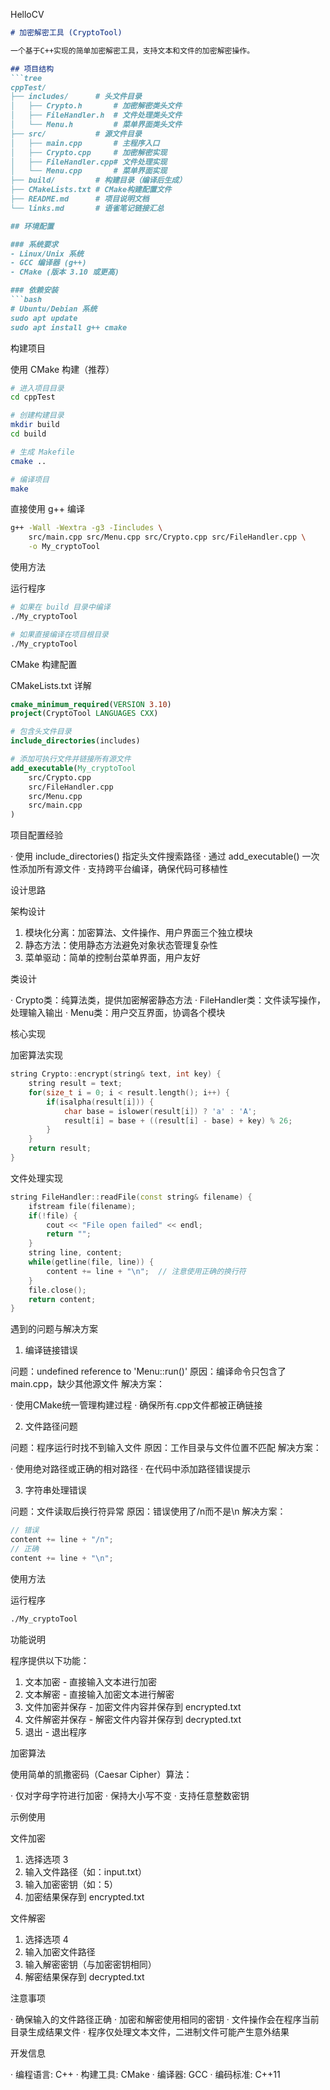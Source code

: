 HelloCV
```markdown
# 加密解密工具 (CryptoTool)

一个基于C++实现的简单加密解密工具，支持文本和文件的加密解密操作。

## 项目结构
```tree
cppTest/
├── includes/      # 头文件目录
│   ├── Crypto.h       # 加密解密类头文件
│   ├── FileHandler.h  # 文件处理类头文件
│   └── Menu.h         # 菜单界面类头文件
├── src/           # 源文件目录
│   ├── main.cpp       # 主程序入口
│   ├── Crypto.cpp     # 加密解密实现
│   ├── FileHandler.cpp# 文件处理实现
│   └── Menu.cpp       # 菜单界面实现
├── build/         # 构建目录（编译后生成）
├── CMakeLists.txt # CMake构建配置文件
├── README.md      # 项目说明文档
└── links.md       # 语雀笔记链接汇总

## 环境配置

### 系统要求
- Linux/Unix 系统
- GCC 编译器 (g++)
- CMake (版本 3.10 或更高)

### 依赖安装
```bash
# Ubuntu/Debian 系统
sudo apt update
sudo apt install g++ cmake
```
构建项目

使用 CMake 构建（推荐）

```bash
# 进入项目目录
cd cppTest

# 创建构建目录
mkdir build
cd build

# 生成 Makefile
cmake ..

# 编译项目
make
```

直接使用 g++ 编译

```bash
g++ -Wall -Wextra -g3 -Iincludes \
    src/main.cpp src/Menu.cpp src/Crypto.cpp src/FileHandler.cpp \
    -o My_cryptoTool
```

使用方法

运行程序

```bash
# 如果在 build 目录中编译
./My_cryptoTool

# 如果直接编译在项目根目录
./My_cryptoTool
```

CMake 构建配置

CMakeLists.txt 详解

```cmake
cmake_minimum_required(VERSION 3.10)
project(CryptoTool LANGUAGES CXX)

# 包含头文件目录
include_directories(includes)

# 添加可执行文件并链接所有源文件
add_executable(My_cryptoTool 
    src/Crypto.cpp 
    src/FileHandler.cpp 
    src/Menu.cpp 
    src/main.cpp
)
```

项目配置经验

· 使用 include_directories() 指定头文件搜索路径
· 通过 add_executable() 一次性添加所有源文件
· 支持跨平台编译，确保代码可移植性

设计思路

架构设计

1. 模块化分离：加密算法、文件操作、用户界面三个独立模块
2. 静态方法：使用静态方法避免对象状态管理复杂性
3. 菜单驱动：简单的控制台菜单界面，用户友好

类设计

· Crypto类：纯算法类，提供加密解密静态方法
· FileHandler类：文件读写操作，处理输入输出
· Menu类：用户交互界面，协调各个模块

核心实现

加密算法实现

```cpp
string Crypto::encrypt(string& text, int key) {
    string result = text;
    for(size_t i = 0; i < result.length(); i++) {
        if(isalpha(result[i])) {
            char base = islower(result[i]) ? 'a' : 'A';
            result[i] = base + ((result[i] - base) + key) % 26;
        }
    }
    return result;
}
```

文件处理实现

```cpp
string FileHandler::readFile(const string& filename) {
    ifstream file(filename);
    if(!file) {
        cout << "File open failed" << endl;
        return "";
    }
    string line, content;
    while(getline(file, line)) {
        content += line + "\n";  // 注意使用正确的换行符
    }
    file.close();
    return content;
}
```

遇到的问题与解决方案

1. 编译链接错误

问题：undefined reference to 'Menu::run()'
原因：编译命令只包含了main.cpp，缺少其他源文件
解决方案：

· 使用CMake统一管理构建过程
· 确保所有.cpp文件都被正确链接

2. 文件路径问题

问题：程序运行时找不到输入文件
原因：工作目录与文件位置不匹配
解决方案：

· 使用绝对路径或正确的相对路径
· 在代码中添加路径错误提示

3. 字符串处理错误

问题：文件读取后换行符异常
原因：错误使用了/n而不是\n
解决方案：

```cpp
// 错误
content += line + "/n";
// 正确
content += line + "\n";
```

使用方法

运行程序

```bash
./My_cryptoTool
```

功能说明

程序提供以下功能：

1. 文本加密 - 直接输入文本进行加密
2. 文本解密 - 直接输入加密文本进行解密
3. 文件加密并保存 - 加密文件内容并保存到 encrypted.txt
4. 文件解密并保存 - 解密文件内容并保存到 decrypted.txt
5. 退出 - 退出程序

加密算法

使用简单的凯撒密码（Caesar Cipher）算法：

· 仅对字母字符进行加密
· 保持大小写不变
· 支持任意整数密钥

示例使用

文件加密

1. 选择选项 3
2. 输入文件路径（如：input.txt）
3. 输入加密密钥（如：5）
4. 加密结果保存到 encrypted.txt

文件解密

1. 选择选项 4
2. 输入加密文件路径
3. 输入解密密钥（与加密密钥相同）
4. 解密结果保存到 decrypted.txt

注意事项

· 确保输入的文件路径正确
· 加密和解密使用相同的密钥
· 文件操作会在程序当前目录生成结果文件
· 程序仅处理文本文件，二进制文件可能产生意外结果

开发信息

· 编程语言: C++
· 构建工具: CMake
· 编译器: GCC
· 编码标准: C++11

```

